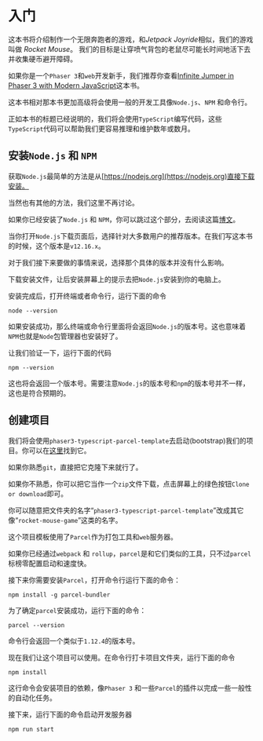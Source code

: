 # 入门
这本书将介绍制作一个无限奔跑者的游戏，和*Jetpack Joyride*相似，我们的游戏叫做 *Rocket Mouse*。
我们的目标是让穿喷气背包的老鼠尽可能长时间地活下去并收集硬币避开障碍。

如果你是一个`Phaser 3`和`web`开发新手，我们推荐你查看[Infinite Jumper in Phaser 3 with Modern JavaScript](https://ourcade.co/books/infinite-jumper-phaser3/)这本书。

这本书相对那本书更加高级将会使用一般的开发工具像`Node.js`、`NPM` 和命令行。

正如本书的标题已经说明的，我们将会使用`TypeScript`编写代码，这些`TypeScript`代码可以帮助我们更容易推理和维护数年或数月。

## 安装`Node.js` 和 `NPM`
获取`Node.js`最简单的方法是从[https://nodejs.org](https://nodejs.org)直接下载安装。

当然也有其他的方法，我们这里不再讨论。

如果你已经安装了`Node.js` 和 `NPM`，你可以跳过这个部分，去阅读这篇[博文](https://blog.ourcade.co/posts/2019/get-started-phaser3-fast-painless/)。

当你打开`Node.js`下载页面后，选择针对大多数用户的推荐版本。在我们写这本书的时候，这个版本是`v12.16.x`。

对于我们接下来要做的事情来说，选择那个具体的版本并没有什么影响。

下载安装文件，让后安装屏幕上的提示去把`Node.js`安装到你的电脑上。

安装完成后，打开终端或者命令行，运行下面的命令
```batch
node --version
```
如果安装成功，那么终端或命令行里面将会返回`Node.js`的版本号。这也意味着`NPM`也就是`Node`包管理器也安装好了。

让我们验证一下，运行下面的代码
```batch
npm --version
```
这也将会返回一个版本号。需要注意`Node.js`的版本号和`npm`的版本号并不一样，这也是符合预期的。
## 创建项目
我们将会使用`phaser3-typescript-parcel-template`去启动(bootstrap)我们的项目。你可以在[这里](https://github.com/ourcade/phaser3-typescript-parcel-template)找到它。

如果你熟悉`git`，直接把它克隆下来就行了。

如果你不熟悉，你可以把它当作一个`zip`文件下载，点击屏幕上的绿色按钮`Clone or download`即可。

你可以随意把文件夹的名字“`phaser3-typescript-parcel-template`”改成其它像“`rocket-mouse-game`”这类的名字。

这个项目模板使用了`Parcel`作为打包工具和`web`服务器。

如果你已经通过`webpack` 和 `rollup`，`parcel`是和它们类似的工具，只不过`parcel`标榜零配置启动和速度快。

接下来你需要安装`Parcel`，打开命令行运行下面的命令：
```batch
npm install -g parcel-bundler

```
为了确定`parcel`安装成功，运行下面的命令：
```batch
parcel --version
```
命令行会返回一个类似于`1.12.4`的版本号。

现在我们让这个项目可以使用。在命令行打卡项目文件夹，运行下面的命令
```batch
npm install
```
这行命令会安装项目的依赖，像`Phaser 3` 和一些`Parcel`的插件以完成一些一般性的自动化任务。

接下来，运行下面的命令启动开发服务器
```batch
npm run start
```






